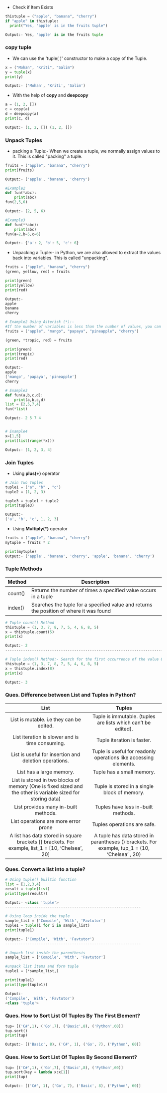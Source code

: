 * Check if Item Exists 
```python
thistuple = ("apple", "banana", "cherry")
if "apple" in thistuple:
  print("Yes, 'apple' is in the fruits tuple")

Output:- Yes, 'apple' is in the fruits tuple
```

### **copy tuple**
* We can use the 'tuple( )' constructor to make a copy of the Tuple.
```python
x = ("Mohan", "Kriti", "Salim")
y = tuple(x)
print(y) 

Output:- ('Mohan', 'Kriti', 'Salim')
```
* With the help of **copy** and **deepcopy**
```python
a = (1, 2, [])
c = copy(a)
d = deepcopy(a)
print(c, d)

Output:- (1, 2, []) (1, 2, [])
```


### **Unpack Tuples**
* packing a Tuple:- When we create a tuple, we normally assign values to it. This is called "packing" a tuple.
```python
fruits = ("apple", "banana", "cherry")
print(fruits)

Output:- ('apple', 'banana', 'cherry')

#Example2
def fun(*abc):
    print(abc)
fun(2,5,6)

Output:- (2, 5, 6)

#Example3
def fun(**abc):
    print(abc)
fun(a=2,b=5,c=6)

Output:- {'a': 2, 'b': 5, 'c': 6}
```
* Unpacking a Tuple:- in Python, we are also allowed to extract the values back into variables. This is called "unpacking".
```python
fruits = ("apple", "banana", "cherry")
(green, yellow, red) = fruits

print(green)
print(yellow)
print(red)

Output:- 
apple
banana
cherry

# Example2 Using Asterisk (*):-
#If the number of variables is less than the number of values, you can add an * to the variable name and the values will be assigned to the variable as a list. 
fruits = ("apple", "mango", "papaya", "pineapple", "cherry")

(green, *tropic, red) = fruits

print(green)
print(tropic)
print(red)

Output:- 
apple
['mango', 'papaya', 'pineapple']
cherry

# Example3
def fun(a,b,c,d):
    print(a,b,c,d)
list = [2,5,7,4]
fun(*list)

Output:- 2 5 7 4


# Example4
x=[1,5]
print(list(range(*x)))

Output:- [1, 2, 3, 4]
```


### Join Tuples
* Using **plus(+)** operator
```python
# Join Two Tuples
tuple1 = ("a", "b" , "c")
tuple2 = (1, 2, 3)

tuple3 = tuple1 + tuple2
print(tuple3)

Output:- 
('a', 'b', 'c', 1, 2, 3)
```
* Using **Multiply(*)** operator
```python
fruits = ("apple", "banana", "cherry")
mytuple = fruits * 2

print(mytuple)
Output:- ('apple', 'banana', 'cherry', 'apple', 'banana', 'cherry')
```

### **Tuple Methods**
| Method  | Description                                                                             |
| ------- | --------------------------------------------------------------------------------------- |
| count() | Returns the number of times a specified value occurs in a tuple                         |
| index() | Searches the tuple for a specified value and returns the position of where it was found |

```python
# Tuple count() Method
thistuple = (1, 3, 7, 8, 7, 5, 4, 6, 8, 5)
x = thistuple.count(5)
print(x)

Output:- 2
-------------------------------------------------------------------------------

# Tuple index() Method:- Search for the first occurrence of the value 8, and return its position.
thistuple = (1, 3, 7, 8, 7, 5, 4, 6, 8, 5)
x = thistuple.index(8)
print(x)

Output:- 3
```


### **Ques. Difference between List and Tuples in Python?**
|                                                     List                                                     |                                            Tuples                                             |
| :----------------------------------------------------------------------------------------------------------: | :-------------------------------------------------------------------------------------------: |
|                                   List is mutable. i.e they can be edited.                                   |                 Tuple is immutable. (tuples are lists which can’t be edited).                 |
|                               List iteration is slower and is time consuming.                                |                                  Tuple iteration is faster.                                   |
|                            List is useful for insertion and deletion operations.                             |               Tuple is useful for readonly operations like accessing elements.                |
|                                           List has a large memory.                                           |                                   Tuple has a small memory.                                   |
| List is stored in two blocks of memory (One is fixed sized and the other is variable sized for storing data) |                         Tuple is stored in a single block of memory.                          |
|                                     List provides many in-built methods.                                     |                              Tuples have less in-built methods.                               |
|                                     List operations are more error prone                                     |                                  Tuples operations are safe.                                  |
|      A list has data stored in  square brackets [] brackets. For example, list_1 = [10, ‘Chelsea’, 20]       | A tuple has data stored in parantheses () brackets. For example, tup_1 = (10, ‘Chelsea’ , 20) |



### **Ques. Convert a list into a tuple?**
```python
# Using tuple() builtin function
list = [1,2,3,4]
result = tuple(list)
print(type(result))

Output:- <class 'tuple'>
-------------------------------------------------------------

# Using loop inside the tuple
sample_list = ['Compile', 'With', 'Favtutor']
tuple1 = tuple(i for i in sample_list)
print(tuple1)

Output:- ('Compile', 'With', 'Favtutor')
-------------------------------------------------------------

# Unpack list inside the parenthesis
sample_list = ['Compile', 'With', 'Favtutor']

#unpack list items and form tuple
tuple1 = (*sample_list,)

print(tuple1)
print(type(tuple1))

Output:- 
('Compile', 'With', 'Favtutor')
<class 'tuple'>
```

### **Ques. How to Sort List Of Tuples By The First Element?**
```python
tup= [('C#',1), ('Go',7), ('Basic',8), ('Python',60)]
tup.sort()  
print(tup)

Output:- [('Basic', 8), ('C#', 1), ('Go', 7), ('Python', 60)]
```

### **Ques. How to Sort List Of Tuples By Second Element?**
```python
tup= [('C#',1), ('Go',7), ('Basic',8), ('Python',60)]
tup.sort(key = lambda x:x[1])
print(tup)

Output:- [('C#', 1), ('Go', 7), ('Basic', 8), ('Python', 60)]
```